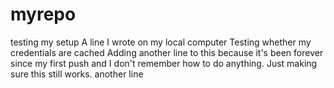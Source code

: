 # myrepo
testing my setup
A line I wrote on my local computer
Testing whether my credentials are cached
Adding another line to this because it's been forever since my first push and I don't remember how to do anything.  Just making sure this still works.
another line
